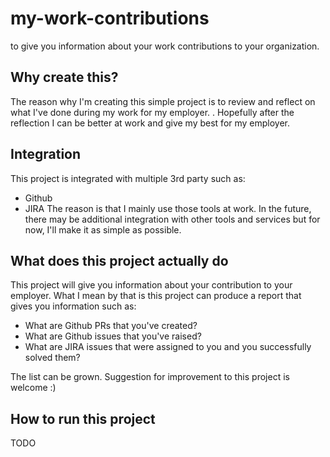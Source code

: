 # my-work-contributions
to give you information about your work contributions to your organization.

## Why create this?

The reason why I'm creating this simple project is to review and reflect on what I've done during my work for my employer. . Hopefully after the reflection I can be better at work and give my best for my employer.

## Integration
This project is integrated with multiple 3rd party such as:
- Github
- JIRA
The reason is that I mainly use those tools at work. In the future, there may be additional integration with other tools and services but for now, I'll make it as simple as possible.

## What does this project actually do
This project will give you information about your contribution to your employer. What I mean by that is this project can produce a report that gives you information such as:
- What are Github PRs that you've created?
- What are Github issues that you've raised?
- What are JIRA issues that were assigned to you and you successfully solved them?

The list can be grown. Suggestion for improvement to this project is welcome :) 

## How to run this project
TODO
